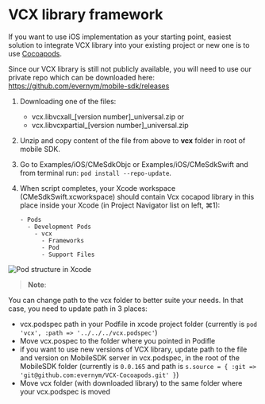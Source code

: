 # VCX library framework 

If you want to use iOS implementation as your starting point, easiest solution to integrate VCX library into your existing project or new one is to use [Cocoapods](https://cocoapods.org).

Since our VCX library is still not publicly available, you will need to use our private repo which can be downloaded here: https://github.com/evernym/mobile-sdk/releases 

1. Downloading one of the files: 
    
    - vcx.libvcxall_[version number]_universal.zip or 
    - vcx.libvcxpartial_[version number]_universal.zip

2. Unzip and copy content of the file from above to **vcx** folder in root of mobile SDK. 

3. Go to Examples/iOS/CMeSdkObjc or Examples/iOS/CMeSdkSwift and from terminal run: 
`pod install --repo-update`.

4. When script completes, your Xcode workspace (CMeSdkSwift.xcworkspace) should contain Vcx cocapod library in this place inside your Xcode (in Project Navigator list on left, ⌘1): 
   
   ```
   - Pods
     - Development Pods
       - vcx
         - Frameworks
         - Pod
         - Support Files

![Pod structure in Xcode](../wiki-images/pod-structure.png)


> **Note**: 

You can change path to the vcx folder to better suite your needs. In that case, you need to update path in 3 places: 

- vcx.podspec path in your Podfile in xcode project folder (currently is `pod 'vcx', :path => '../../../vcx.podspec'`)
- Move vcx.pospec to the folder where you pointed in Podifle
- if you want to use new versions of VCX library, update path to the file and version on MobileSDK server in vcx.podspec, in the root of the MobileSDK folder (currently is `0.0.165` and path is `s.source = { :git => 'git@github.com:evernym/VCX-Cocoapods.git' }`)
- Move vcx folder (with downloaded library) to the same folder where your vcx.podspec is moved